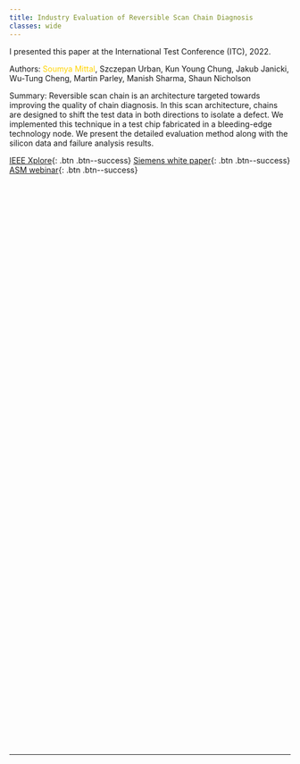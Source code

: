```yaml
---
title: Industry Evaluation of Reversible Scan Chain Diagnosis
classes: wide
---
```


I presented this paper at the International Test Conference (ITC), 2022.

Authors: <span style="color:#ffd300">Soumya Mittal</span>, Szczepan Urban, Kun Young Chung, Jakub Janicki, Wu-Tung Cheng, Martin Parley, Manish Sharma, Shaun Nicholson

Summary: Reversible scan chain is an architecture targeted towards improving the quality of chain diagnosis. In this scan architecture, chains are designed to shift the test data in both directions to isolate a defect. We implemented this technique in a test chip fabricated in a bleeding-edge technology node. We present the detailed evaluation method along with the silicon data and failure analysis results.

[IEEE Xplore](https://ieeexplore.ieee.org/abstract/document/9983907){: .btn .btn--success}  [Siemens white paper](https://resources.sw.siemens.com/en-US/white-paper-reversible-chain-diagnosis){: .btn .btn--success}  [ASM webinar](https://connect.asminternational.org/httpswwwasminternationalorgconferencesmain/event-description?CalendarEventKey=23263b8e-62f1-43c9-b05e-45c591dc7a84&CommunityKey=660ccc7a-23db-49ab-9050-98de6eef271d&Home=%2fhttpswwwasminternationalorgconferencesmain%2fevent-description){: .btn .btn--success}

<!--object data="/assets/images/industry-evaluation-of-reversible-scan-chain-diagnosis-itc22-paper.pdf" height="640" width="1000" type='application/pdf'></object-->


<div id="adobe-dc-view" style="height: 480px"></div>
<script src="https://documentservices.adobe.com/view-sdk/viewer.js"></script>
<script type="text/javascript">
  document.addEventListener("adobe_dc_view_sdk.ready", function(){
    var adobeDCView = new AdobeDC.View({clientId: "b92bfd344a0744ef8ffd3e72979d4c40", divId: "adobe-dc-view"});
    adobeDCView.previewFile({
      content:{location: {url: "/assets/pdf/industry-evaluation-of-reversible-scan-chain-diagnosis-itc22-paper.pdf"}},
      metaData:{fileName: "industry-evaluation-of-reversible-scan-chain-diagnosis-itc22-paper.pdf"}
    }, { embedMode: "FULL_WINDOW", defaultViewMode: "FIT_WIDTH", showAnnotationTools: true, showDownloadPDF: true });
  });
</script>


<div id="adobe-dc-view1" style="height: 480px; margin-top: 50px;"></div>
<script src="https://documentservices.adobe.com/view-sdk/viewer.js"></script>
<script type="text/javascript">
  document.addEventListener("adobe_dc_view_sdk.ready", function(){
    var adobeDCView1 = new AdobeDC.View({clientId: "b92bfd344a0744ef8ffd3e72979d4c40", divId: "adobe-dc-view1"});
    adobeDCView1.previewFile({
      content:{location: {url: "/assets/pdf/industry-evaluation-of-reversible-scan-chain-diagnosis-itc22-ppt.pdf"}},
      metaData:{fileName: "industry-evaluation-of-reversible-scan-chain-diagnosis-itc22-ppt.pdf"}
    }, { embedMode: "FULL_WINDOW", defaultViewMode: "FIT_WIDTH", showAnnotationTools: true, showDownloadPDF: true });
  });
</script>

---
